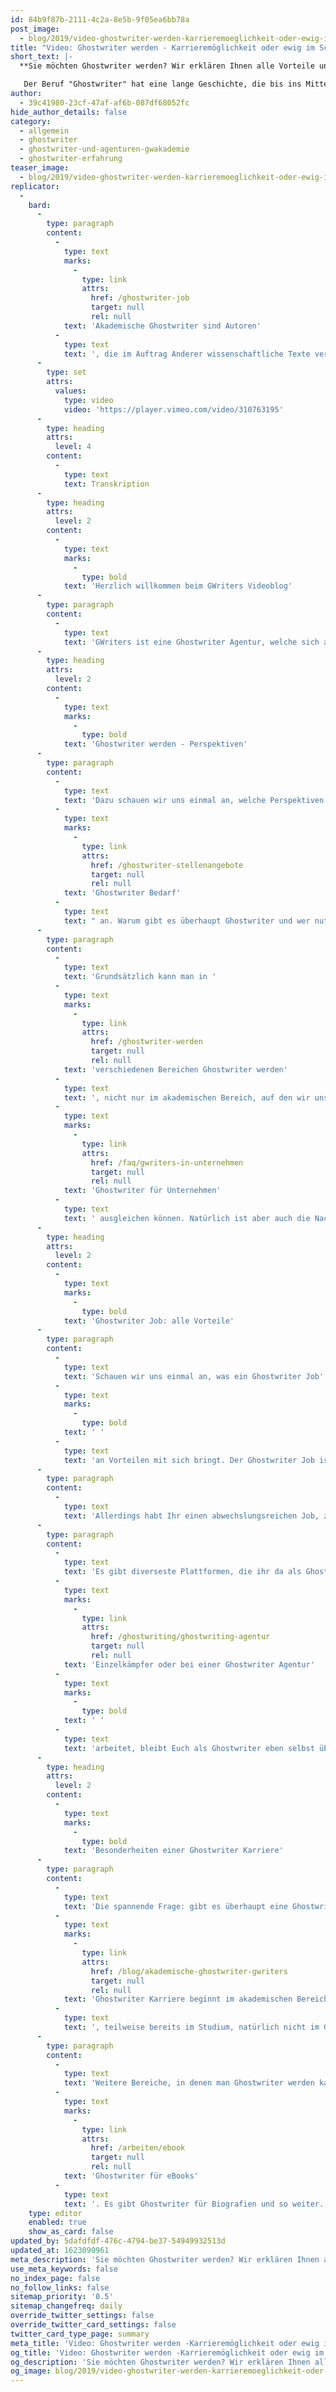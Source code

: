 ```yaml
---
id: 84b9f87b-2111-4c2a-8e5b-9f05ea6bb78a
post_image:
  - blog/2019/video-ghostwriter-werden-karrieremoeglichkeit-oder-ewig-im-schatten/Ghostwriter_werden-Karrieremoglichkeit_oder_ewig_im_Schatten-1200x628px.png
title: "Video: Ghostwriter werden - Karrieremöglichkeit oder ewig im Schatten?\_"
short_text: |-
  **Sie möchten Ghostwriter werden? Wir erklären Ihnen alle Vorteile und Besonderheiten einer Ghostwriter Karriere bei GWriters oder als Selbstständiger.**

   Der Beruf "Ghostwriter" hat eine lange Geschichte, die bis ins Mittelalter zurückgeht. Im Zuge der Digitalisierung und der Transformation von Arbeitsprozessen hat sich die Tätigkeit als Ghostwriter als bevorzugter Nebenverdienst für viele Akademiker und freiberufliche Autoren etabliert...
author:
  - 39c41980-23cf-47af-af6b-087df68052fc
hide_author_details: false
category:
  - allgemein
  - ghostwriter
  - ghostwriter-und-agenturen-gwakademie
  - ghostwriter-erfahrung
teaser_image:
  - blog/2019/video-ghostwriter-werden-karrieremoeglichkeit-oder-ewig-im-schatten/Ghostwriter_werden-Karrieremoglichkeit_oder_ewig_im_Schatten-1200x628px.png
replicator:
  -
    bard:
      -
        type: paragraph
        content:
          -
            type: text
            marks:
              -
                type: link
                attrs:
                  href: /ghostwriter-job
                  target: null
                  rel: null
            text: 'Akademische Ghostwriter sind Autoren'
          -
            type: text
            text: ', die im Auftrag Anderer wissenschaftliche Texte verfassen, lektorieren, redigieren übersetzen oder auch Studenten coachen, die Hilfe bei der Erstellung einer wissenschaftlichen Arbeit benötigen. Der Beruf "Ghostwriter" hat eine lange Geschichte, die bis ins Mittelalter zurückgeht. Im Zuge der Digitalisierung und der Transformation von Arbeitsprozessen hat sich die Tätigkeit als Ghostwriter als bevorzugter Nebenverdienst für viele Akademiker und freiberufliche Autoren etabliert. Bei GWriters beschäftigen wir eine Vielzahl professioneller Ghostwriter mit akademischem Hintergrund und erhalten regelmäßig Bewerbungen von hochqualifizierten Akademikern, die Ghostwriter werden möchten. Deswegen beschäftigen wir uns in unserem neuesten Videobeitrag näher mit den Perspektiven, den Besonderheiten und den Vorteilen der Tätigkeit als Ghostwriter'
      -
        type: set
        attrs:
          values:
            type: video
            video: 'https://player.vimeo.com/video/310763195'
      -
        type: heading
        attrs:
          level: 4
        content:
          -
            type: text
            text: Transkription
      -
        type: heading
        attrs:
          level: 2
        content:
          -
            type: text
            marks:
              -
                type: bold
            text: 'Herzlich willkommen beim GWriters Videoblog'
      -
        type: paragraph
        content:
          -
            type: text
            text: 'GWriters ist eine Ghostwriter Agentur, welche sich auf wissenschaftliche Arbeiten spezialisiert hat. Unser heutiges Thema betrifft nicht unsere Kunden, sondern die Ghostwriter selber. Der Titel heißt "Ghostwriter werden - Karrieremöglichkeit oder ewig im Schatten?"'
      -
        type: heading
        attrs:
          level: 2
        content:
          -
            type: text
            marks:
              -
                type: bold
            text: 'Ghostwriter werden - Perspektiven'
      -
        type: paragraph
        content:
          -
            type: text
            text: 'Dazu schauen wir uns einmal an, welche Perspektiven man als freiberuflicher Ghostwriter eigentlich hat. Im ersten Punkt schauen wir uns dafür einmal die Gründe für den '
          -
            type: text
            marks:
              -
                type: link
                attrs:
                  href: /ghostwriter-stellenangebote
                  target: null
                  rel: null
            text: 'Ghostwriter Bedarf'
          -
            type: text
            text: " an. Warum gibt es überhaupt Ghostwriter und wer nutzt Ghostwriter eigentlich?\_"
      -
        type: paragraph
        content:
          -
            type: text
            text: 'Grundsätzlich kann man in '
          -
            type: text
            marks:
              -
                type: link
                attrs:
                  href: /ghostwriter-werden
                  target: null
                  rel: null
            text: 'verschiedenen Bereichen Ghostwriter werden'
          -
            type: text
            text: ', nicht nur im akademischen Bereich, auf den wir uns spezialisiert haben, sondern auch für andere Bereiche wie z.B. für Unternehmen. Das kann aus einem Mangel an Kapazitäten an professionellen Schreibern sein, ein Mangel an Schreibfähigkeiten der Mitarbeiter im Unternehmen und an Kenntnissen. Hier können Ghostwriter zum Einsatz für Unternehmensbroschüren kommen, für Infoblätter und Merkblätter. Auch für Überarbeitung von Texten, für Reden und so weiter. Das heißt, es handelt sich um einen Mangel an Textschreibern im Unternehmen, den '
          -
            type: text
            marks:
              -
                type: link
                attrs:
                  href: /faq/gwriters-in-unternehmen
                  target: null
                  rel: null
            text: 'Ghostwriter für Unternehmen'
          -
            type: text
            text: ' ausgleichen können. Natürlich ist aber auch die Nachfrage nach akademischen Ghostwritern da, das mitunter auch bei Studenten - das ist, glaube ich, jedem mittlerweile klar und brauch ich sicherlich nicht weiter darauf eingehen.'
      -
        type: heading
        attrs:
          level: 2
        content:
          -
            type: text
            marks:
              -
                type: bold
            text: 'Ghostwriter Job: alle Vorteile'
      -
        type: paragraph
        content:
          -
            type: text
            text: 'Schauen wir uns einmal an, was ein Ghostwriter Job'
          -
            type: text
            marks:
              -
                type: bold
            text: ' '
          -
            type: text
            text: 'an Vorteilen mit sich bringt. Der Ghostwriter Job ist sicherlich nicht so wie im Ghostwriter Film. Allerdings bringt dieser eben eine Abwechslung mit sich, die es in vielen anderen Bereichen nicht gibt. Sicherlich sagt dem einen oder anderen, der sich dies hier anschaut, auch der Begriff des Digitalen Nomaden etwas. Ein Ghostwriter kann zwar nicht dieses komplette Digitalnomaden-Leben führen, also kann nicht unbedingt am Strand in Thailand sitzen und von da aus schreiben, da der Zugang zu Hardcopies, also zu Literatur aus Bibliotheken natürlich essentiell ist.'
      -
        type: paragraph
        content:
          -
            type: text
            text: 'Allerdings habt Ihr einen abwechslungsreichen Job, zeitliche Flexibilität, grundsätzlich Ortsungebundenheit, mit der Einschränkung, wie gesagt, des Zugriffs auf ordentliche Literatur. Ihr seid also komplett flexibel, habt mehrere Einnahmequellen als Textschreiber, wenn Ihr Euch entschließt, Ghostwriter werden zu wollen. Da Ihr als Freiberufler nicht nur für ein, sondern für mehrere Unternehmen arbeitet. Das können professionelle Ghostwriter Agenturen aus dem akademischen Bereich sein, das können andere Schreibaufträge sein.'
      -
        type: paragraph
        content:
          -
            type: text
            text: 'Es gibt diverseste Plattformen, die ihr da als Ghostwriter nutzen könnt. Ihr könnt natürlich auch als Ghostwriter selbst aktiv werden und ganz selbstständig für Euch werben oder eben eine Plattform nutzen. Also ob Ihr als '
          -
            type: text
            marks:
              -
                type: link
                attrs:
                  href: /ghostwriting/ghostwriting-agentur
                  target: null
                  rel: null
            text: 'Einzelkämpfer oder bei einer Ghostwriter Agentur'
          -
            type: text
            marks:
              -
                type: bold
            text: ' '
          -
            type: text
            text: 'arbeitet, bleibt Euch als Ghostwriter eben selbst überlassen.'
      -
        type: heading
        attrs:
          level: 2
        content:
          -
            type: text
            marks:
              -
                type: bold
            text: 'Besonderheiten einer Ghostwriter Karriere'
      -
        type: paragraph
        content:
          -
            type: text
            text: 'Die spannende Frage: gibt es überhaupt eine Ghostwriter Karriere? Grundsätzlich ist natürlich dazu zu sagen, als Ghostwriter arbeitet man in der Regel als Freiberufler. Es gibt dann also nicht diese klassische Unternehmenskarriere, wie man sie in einem großen Konzern hat. Allerdings ist dies natürlich heute immer immer rarer auch im Angestelltenverhältnis. Die '
          -
            type: text
            marks:
              -
                type: link
                attrs:
                  href: /blog/akademische-ghostwriter-gwriters
                  target: null
                  rel: null
            text: 'Ghostwriter Karriere beginnt im akademischen Bereich'
          -
            type: text
            text: ', teilweise bereits im Studium, natürlich nicht im Grundstudium. Allerdings bei Studenten, die selbst gerade in den letzten Zügen ihres Master sind oder diesen eben abgeschlossen haben und ein Doktorat anstreben. Da finden wir ganz ganz viele Menschen dabei, die sich dazu entschließen als Ghostwriter tätig zu werden. Das Honorar ist mehr als nur ein einfacher Nebenverdienst. Gerade im akademischen Ghostwriting werden von Ghostwritern mittlerweile Honorare aufgerufen, die schon ziemlich gut fürs Überleben reichen und auch darüber hinaus. Dementsprechend ist das nicht ein einfacher Nebenjob, sondern kann wirklich den Lebensunterhalt finanzieren.'
      -
        type: paragraph
        content:
          -
            type: text
            text: 'Weitere Bereiche, in denen man Ghostwriter werden kann, sind nicht nur im akademischen Bereich, sondern eben auch im Film- oder Musikgeschäft. In der Literatur gibt es Ghostwriter für Reden, Ghostwriter für Sachbücher oder '
          -
            type: text
            marks:
              -
                type: link
                attrs:
                  href: /arbeiten/ebook
                  target: null
                  rel: null
            text: 'Ghostwriter für eBooks'
          -
            type: text
            text: '. Es gibt Ghostwriter für Biografien und so weiter. Im Grunde werdet Ihr also als Ghostwriter im akademischen Bereich sogar dafür bezahlt, neue Dinge zu lernen oder Euren Horizont in eurem Themenbereich noch zu erweitern, dies an andere weiterzugeben, dieses Wissen und Euren Schreibstil zu verfeinern. Ihr könnt weiterkommen, indem Ihr eben andere Aufträge annehmt und auch kreative Aufgaben ausführt. Das heißt, es gibt eine Entwicklung und es gibt quasi auch eine ordentliche Karriere als Ghostwriter. Ich hoffe, ich konnte euch damit das ganze Thema etwas näher bringen und freue mich, wenn Ihr auch beim nächsten Mal wieder mit dabei seid.'
    type: editor
    enabled: true
    show_as_card: false
updated_by: 5dafdfdf-476c-4794-be37-54949932513d
updated_at: 1623090961
meta_description: 'Sie möchten Ghostwriter werden? Wir erklären Ihnen alle Vorteile und Besonderheiten einer Ghostwriter Karriere bei GWriters oder als Selbstständiger.'
use_meta_keywords: false
no_index_page: false
no_follow_links: false
sitemap_priority: '0.5'
sitemap_changefreq: daily
override_twitter_settings: false
override_twitter_card_settings: false
twitter_card_type_page: summary
meta_title: 'Video: Ghostwriter werden -Karrieremöglichkeit oder ewig im Schatten?'
og_title: 'Video: Ghostwriter werden -Karrieremöglichkeit oder ewig im Schatten?'
og_description: 'Sie möchten Ghostwriter werden? Wir erklären Ihnen alle Vorteile und Besonderheiten einer Ghostwriter Karriere bei GWriters oder als Selbstständiger.'
og_image: blog/2019/video-ghostwriter-werden-karrieremoeglichkeit-oder-ewig-im-schatten/Ghostwriter_werden-Karrieremoglichkeit_oder_ewig_im_Schatten-1200x628px.png
---
```

